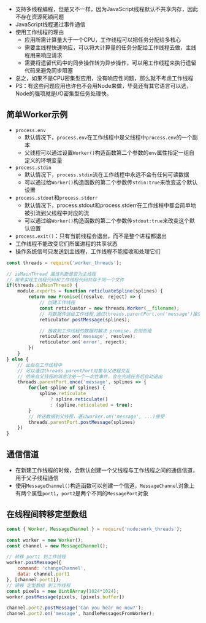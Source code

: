
- 支持多线程编程，但是又不一样，因为JavaScript线程默认不共享内存，因此不存在资源死锁问题
- JavaScript线程通过事件通信
- 使用工作线程的理由
	- 应用所需计算量大于一个CPU，工作线程可以把任务分配给多核心
	- 需要主线程快速响应，可以将大计算量的任务分配给工作线程去做，主线程用来响应请求
	- 需要将遗留代码中的同步操作转为异步操作，可以用工作线程来执行遗留代码来避免同步阻塞
- 总之，如果不是CPU密集型应用，没有响应性问题，那么就不考虑工作线程
- PS：有这些问题应用也许也不会用Node来做，毕竟还有其它语言可以选，Node的强项就是I/O密集型任务处理快。

## 简单Worker示例

- `process.env`
	- 默认情况下，`process.env`在工作线程中是父线程中`process.env`的一个副本
	- 父线程可以通过设置`Worker()`构造函数第二个参数的`env`属性指定一组自定义的环境变量
- `process.stdin`
	- 默认情况下，`process.stdin`流在工作线程中永远不会有任何可读数据
	- 可以通过给`Worker()`构造函数的第二个参数传`stdin:true`来改变这个默认设置
- `process.stdout`和`process.stderr`
	- 默认情况下，process.stdout和process.stderr在工作线程中都会简单地被引流到父线程中对应的流
	- 可以通过给`Worker()`构造函数的第二个参数传`stdout:true`来改变这个默认设置
- `process.exit()`：只有当前线程会退出，而不是整个进程都退出
- 工作线程不能改变它们所属进程的共享状态
- 操作系统信号只发送到主线程，工作线程不能接收和处理它们

```js
const threads = require('worker_threads');

// isMainThread 属性判断是否为主线程
// 用来实现主线程代码和工作线程代码共存于同一个文件
if(threads.isMainThread) {
	module.exports = function reticluateSpline(splines) {
		return new Promise((resolve, reject) => {
			// 创建工作线程
			const reticluator = new threads.Worker(__filename);
			// 将数据传送给工作线程,通过threads.parentPort.on('message')接受
			reticulator.postMessage(splines);

			// 接收到工作线程的数据时解决 promise，否则拒绝
			reticulator.on('message', resolve);
			reticulator.on('error', reject);
		})
	}
} else {
	// 此处在工作线程中
	// 可以通过threads.parentPort对象与父进程交互
	// 给来自父线程的消息注册一个一次性事件，会在完成任务后自动退出
	threads.parentPort.once('message', splines => {
		for(let spline of splines) {
			spline.reticulate
				? spline.reticulate()
				: (spline.reticulated = true);
		}
		// 传送数据到父线程，通过worker.on('message', ...)接受
		threads.parentPort.postMessage(splines)
	})
}
```

## 通信信道

- 在新建工作线程的时候，会默认创建一个父线程与工作线程之间的通信信道，用于父子线程通信
- 使用`MessageChannel()`构造函数可以创建一个信道，`MessageChannel`对象上有两个属性`port1`，`port2`是两个不同的`MessagePort`对象

## 在线程间转移定型数组

```js
const { Worker, MessageChannel } = require('node:work_threads');

const worker = new Worker();
const channel = new MessageChannel();

// 转移 port1 到工作线程
worker.postMessage({
	command: 'changeChannel',
	data: channel.port1
}, [channel.port1]);
// 转移 定型数组 到工作线程
const pixels = new Uint8Array(1024*1024);
worker.postMessage(pixels, [pixels.buffer])

channel.port2.postMessage('Can you hear me now?');
channel.port2.on('message', handleMessagesFromWorker);
```
